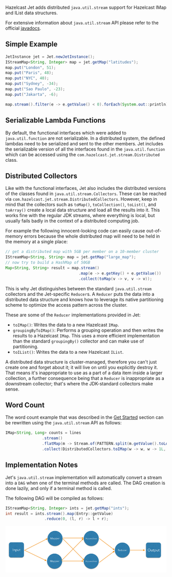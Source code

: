 Hazelcast Jet adds distributed `java.util.stream` support for Hazelcast
IMap and IList data structures.

For extensive information about `java.util.stream` API please refer to
the official [javadocs](https://docs.oracle.com/javase/8/docs/api/java/util/stream/package-summary.html).

## Simple Example

```java
JetInstance jet = Jet.newJetInstance();
IStreamMap<String, Integer> map = jet.getMap("latitudes");
map.put("London", 51);
map.put("Paris", 48);
map.put("NYC", 40);
map.put("Sydney", -34);
map.put("Sao Paulo", -23);
map.put("Jakarta", -6);
```

```java
map.stream().filter(e -> e.getValue() < 0).forEach(System.out::println);
```

## Serializable Lambda Functions

By default, the functional interfaces which were added to
`java.util.function` are not serializable. In a distributed system, the
defined lambdas need to be serialized and sent to the other members. Jet
includes the serializable version of all the interfaces found in the
`java.util.function` which can be accessed using the
`com.hazelcast.jet.stream.Distributed` class.

## Distributed Collectors

Like with the functional interfaces, Jet also includes the distributed
versions of the classes found in `java.util.stream.Collectors`. These
can be reached via `com.hazelcast.jet.stream.DistributedCollectors`.
However, keep in mind that the collectors such as `toMap()`,
`toCollection()`, `toList()`, and `toArray()` create a local data
structure and load all the results into it. This works fine with the
regular JDK streams, where everything is local, but usually fails badly
in the context of a distributed computing job.

For example the following innocent-looking code can easily cause
out-of-memory errors because the whole distributed map will need to be
held in the memory at a single place:

```java
// get a distributed map with 5GB per member on a 10-member cluster
IStreamMap<String, String> map = jet.getMap("large_map");
// now try to build a HashMap of 50GB
Map<String, String> result = map.stream()
                                .map(e -> e.getKey() + e.getValue())
                                .collect(toMap(v -> v, v -> v));
```

This is why Jet distinguishes between the standard `java.util.stream`
collectors and the Jet-specific `Reducer`s. A `Reducer` puts the data
into a distributed data structure and knows how to leverage its native
partitioning scheme to optimize the access pattern across the cluster.

These are some of the `Reducer` implementations provided in Jet:

* `toIMap()`: Writes the data to a new Hazelcast `IMap`.
* `groupingByToIMap()`: Performs a grouping operation and then writes
the results to a Hazelcast `IMap`. This uses a more efficient
implementation than the standard `groupingBy()` collector and can make
use of partitioning.
* `toIList()`: Writes the data to a new Hazelcast `IList`.

A distributed data structure is cluster-managed, therefore you can't
just create one and forget about it; it will live on until you
explicitly destroy it. That means it's inappropriate to use as a part of
a data item inside a larger collection, a further consequence being that
a `Reducer` is inappropriate as a downstream collector; that's where
the JDK-standard collectors make sense.

## Word Count

The word count example that was described in the
[Get Started](Get_Started) section can be rewritten using the `java.util.stream` API as follows:

```java
IMap<String, Long> counts = lines
                .stream()
                .flatMap(m -> Stream.of(PATTERN.split(m.getValue().toLowerCase())))
                .collect(DistributedCollectors.toIMap(w -> w, w -> 1L, (left, right) -> left + right));
```

## Implementation Notes

Jet's `java.util.stream` implementation will automatically convert a
stream into a `DAG` when one of the terminal methods are called. The DAG
creation is done lazily, and only if a terminal method is called.

The following DAG will be compiled as follows:

```java
IStreamMap<String, Integer> ints = jet.getMap("ints");
int result = ints.stream().map(Entry::getValue)
                 .reduce(0, (l, r) -> l + r);
```

![image](./images/jus-dag.jpg)
